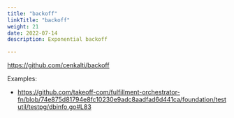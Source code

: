 ```yaml
---
title: "backoff"
linkTitle: "backoff"
weight: 21
date: 2022-07-14
description: Exponential backoff

---
```


https://github.com/cenkalti/backoff

Examples:
- https://github.com/takeoff-com/fulfillment-orchestrator-fn/blob/74e875d81794e8fc10230e9adc8aadfad6d441ca/foundation/testutil/testpg/dbinfo.go#L83
